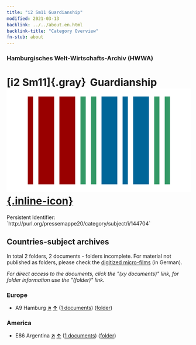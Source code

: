 ```yaml
---
title: "i2 Sm11 Guardianship"
modified: 2021-03-13
backlink: ../../about.en.html
backlink-title: "Category Overview"
fn-stub: about
---
```


### Hamburgisches Welt-Wirtschafts-Archiv (HWWA)

# [i2 Sm11]{.gray}&#8201; Guardianship &#160; [![Wikidata](/images/Wikidata-logo.svg "Wikidata"){.inline-icon}](http://www.wikidata.org/entity/Q104700144)

<div class="hint">Persistent Identifier: `http://purl.org/pressemappe20/category/subject/i/144704`</div>







## Countries-subject archives





In total 2 folders, 2 documents - folders incomplete.
For material not published as folders, please check the [digitized micro-films](/film/h1_sh.de.html) (in German).

_For direct access to the documents, click the "(xy documents)" link, for folder information use the "(folder)" link._



### Europe

- A9 Hamburg [**&nearr;**](../../../geo/i/140905/about.en.html "Hamburg (all folders)") [**&uarr;**](../../../geo/about.en.html#A9 "Country category system") (<a href="https://pm20.zbw.eu/iiifview/folder/sh/140905,144704" title="about: Hamburg : Guardianship" target="_blank">1 documents</a>) ([folder](../../../../folder/sh/1409xx/140905/1447xx/144704/about.en.html))

### America

- E86 Argentina [**&nearr;**](../../../geo/i/141692/about.en.html "Argentina (all folders)") [**&uarr;**](../../../geo/about.en.html#E86 "Country category system") (<a href="https://pm20.zbw.eu/iiifview/folder/sh/141692,144704" title="about: Argentina : Guardianship" target="_blank">1 documents</a>) ([folder](../../../../folder/sh/1416xx/141692/1447xx/144704/about.en.html))








